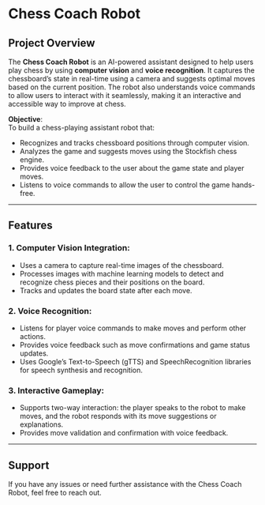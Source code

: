 # Chess Coach Robot

## Project Overview

The **Chess Coach Robot** is an AI-powered assistant designed to help users play chess by using **computer vision** and **voice recognition**. It captures the chessboard’s state in real-time using a camera and suggests optimal moves based on the current position. The robot also understands voice commands to allow users to interact with it seamlessly, making it an interactive and accessible way to improve at chess.

**Objective**:  
To build a chess-playing assistant robot that:
- Recognizes and tracks chessboard positions through computer vision.
- Analyzes the game and suggests moves using the Stockfish chess engine.
- Provides voice feedback to the user about the game state and player moves.
- Listens to voice commands to allow the user to control the game hands-free.

---

## Features

### 1. **Computer Vision Integration**:
- Uses a camera to capture real-time images of the chessboard.
- Processes images with machine learning models to detect and recognize chess pieces and their positions on the board.
- Tracks and updates the board state after each move.

### 2. **Voice Recognition**:
- Listens for player voice commands to make moves and perform other actions.
- Provides voice feedback such as move confirmations and game status updates.
- Uses Google’s Text-to-Speech (gTTS) and SpeechRecognition libraries for speech synthesis and recognition.



### 3. **Interactive Gameplay**:
- Supports two-way interaction: the player speaks to the robot to make moves, and the robot responds with its move suggestions or explanations.
- Provides move validation and confirmation with voice feedback.

---
## Support

If you have any issues or need further assistance with the Chess Coach Robot, feel free to reach out. 

